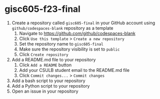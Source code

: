 # gisc605-f23-final
1. Create a repository called `gisc605-final` in your GitHub account using `github/codespaces-blank` repository as a template
    1. Navigate to https://github.com/github/codespaces-blank 
    2. Click `Use this template` > `Create a new repository`
    3. Set the repository name to `gisc605-final`
    4. Make sure the repository visibility is set to `public`
    5. Click `Create repository`
1. Add a README.md file to your repository
    1. Click `Add a README` button
    2. Add your CSULB student email to the README.md file
    3. Click `Commit changes...` > `Commit changes`
1. Add a bash script to your repository
1. Add a Python script to your repository
1. Open an issue in your repository
